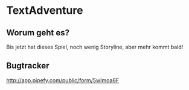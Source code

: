 # TextAdventure

## Worum geht es?
Bis jetzt hat dieses Spiel, noch wenig Storyline, aber mehr kommt bald!

## Bugtracker
http://app.pipefy.com/public/form/5wImoa6F

